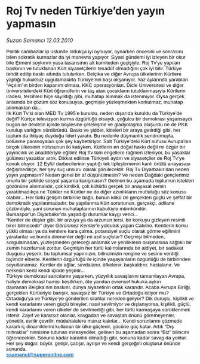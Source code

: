 # Roj Tv neden Türkiye’den yayın yapmasın

*Suzan Samancı 12.03.2010*

<div class="yazi"><p class="MsoNormal" style="LINE-HEIGHT: normal; MARGIN: 0cm 0cm 0pt; BACKGROUND: white; mso-layout-grid-align: none"><span style="FONT-FAMILY: 'Arial','sans-serif'; COLOR: black; FONT-SIZE: 10pt">Politik cambazlar ip </span><span style="FONT-FAMILY: 'Arial','sans-serif'; COLOR: black; FONT-SIZE: 10pt; mso-fareast-font-family: 'Times New Roman'">üstünde oldukça iyi oynuyor, oynarken öncesini ve sonrasını bilen sokratik kurnazlar da iyi manevra yapıyor. Siyasi gündemi iyi izleyen bir okur bile Ermeni soykırım yasa tasarısının alt komiteden geçişiyle, Roj Tv’ye yapılan baskının ve tutuklanan Kürt siyasetçilerin tesadüf olmadığını çok iyi bilir. Türkiye tehdit edilip baskı altında tutulurken, Belçika ve diğer Avrupa </span><span style="FONT-FAMILY: 'Arial','sans-serif'; COLOR: black; FONT-SIZE: 10pt; mso-fareast-font-family: 'Times New Roman'">ülkelerinin Kürtlere yaptığı </span><span style="FONT-FAMILY: 'Arial','sans-serif'; COLOR: black; FONT-SIZE: 10pt">hukuksuz uygulamalarla T</span><span style="FONT-FAMILY: 'Arial','sans-serif'; COLOR: black; FONT-SIZE: 10pt; mso-fareast-font-family: 'Times New Roman'">ürkiye’nin başı okşanıyor. Yaz aylarında yaratılan “Açılım”ın birden kapanım olması, KKC operasyonları, Dicle Üniversitesi ve diğer üniversitelerdeki Kürt öğrencilerin ve taş atan çocukların tutuklanmasıyla Kürtlerin iradesi, tercihleri hiçe sayıldığı gibi, muhatap alınmak da istenmiyor. Oysa gerçek anlamda bir çözüm söz konusuysa, geçmişle yüzleşmekten korkulmaz, muhatap alınmaktan da...</span><span style="FONT-FAMILY: 'Arial','sans-serif'; FONT-SIZE: 10pt"><?xml:namespace prefix = o ns = "urn:schemas-microsoft-com:office:office" /><o:p></o:p></span></p>
<p class="MsoNormal" style="LINE-HEIGHT: normal; MARGIN: 0cm 0cm 0pt; BACKGROUND: white; mso-layout-grid-align: none"><span style="FONT-FAMILY: 'Arial','sans-serif'; COLOR: black; FONT-SIZE: 10pt; mso-fareast-font-family: 'Times New Roman'">İlk Kürt Tv’si olan MED Tv 1995’e kuruldu, neden dışarıda kuruldu da Türkiye’de değil? Kürtçe televizyon kurma özgürlüğü olsaydı, çoğulcu bir demokrasi yaşansaydı bugün ne devletin içinde böylesine çeteleşme ve gladyolaşma oluşurdu ne de PKK kurulup varlığını sürdürürdü. Baskı ve şiddet, kitleleri bir araya getirdiği gibi, her toplum da ihtiyaç duyduğu lideri yaratır. Bu nedenle düşmanlık sendromuyla, bölünme paranoyaları çok şey kaybettiriyor. Salt Türkiye’deki Kürt nüfusu Avrupa’nın birçok ülkesinin </span><span style="FONT-FAMILY: 'Arial','sans-serif'; COLOR: black; FONT-SIZE: 10pt">n</span><span style="FONT-FAMILY: 'Arial','sans-serif'; COLOR: black; FONT-SIZE: 10pt; mso-fareast-font-family: 'Times New Roman'">üfusunun iki katıyken, Kürtlerin en doğal hakkı değil mi özgür bir yayıncılık ve anadilleriyle eğitim! Roj Tv tüm engellere rağmen izleniyor, bu yasaklar gülünesi yasaklar artık. Dikkat edilirse Türkiyeli aydın ve siyasetçiler de Roj Tv’ye konuk oluyor. 12 Eylül darbecilerinin yaptığı tek tipleştirmenin kanlı örtülü anayasası değişmedikçe, her şey suç unsuru olarak görülecektir. Roj Tv Diyarbakır’dan neden yayın yapmasın? Neden genel bir af düşünülmesin? Ve neden Dağdaki gençlerimiz onurlu bir şekilde sosyal yaşama karışmasın? Gelinen bu aşamada toplumun istekleri gözönüne alınmalıdır, çok kimlikli, çok kültürlü gerçek bir anayasal zemin yaratılmadıkça ne Türkler ne Kürtler ne de diğer azınlıkların mutluluğu söz konusu olabilir... Her türlü gelişim birbirine bağlı, bunun kökü de gerçekten güçlü ve şeffaf bir demokratik yapılanmadadır; bu yapılanma Kürt sorununun, gerçekçi, adilane çözümüyle, yani sorunun muhataplarının kabulüyle mümkündür.</span><span style="FONT-FAMILY: 'Arial','sans-serif'; FONT-SIZE: 10pt"><o:p></o:p></span></p>
<p class="MsoNormal" style="LINE-HEIGHT: normal; MARGIN: 0cm 0cm 0pt; BACKGROUND: white; mso-layout-grid-align: none"><span style="FONT-FAMILY: 'Arial','sans-serif'; COLOR: black; FONT-SIZE: 10pt">Bursaspor</span><span style="FONT-FAMILY: 'Arial','sans-serif'; COLOR: black; FONT-SIZE: 10pt; mso-fareast-font-family: 'Times New Roman'">’un Diyarbakır’da yaşadığı durumlar kaygı verici...</span><span style="FONT-FAMILY: 'Arial','sans-serif'; FONT-SIZE: 10pt"><o:p></o:p></span></p>
<p class="MsoNormal" style="LINE-HEIGHT: normal; MARGIN: 0cm 0cm 0pt; BACKGROUND: white; mso-layout-grid-align: none"><span style="FONT-FAMILY: 'Arial','sans-serif'; COLOR: black; FONT-SIZE: 10pt; mso-fareast-font-family: 'Times New Roman'">“Kentler de düşler gibi, bir arzuyu ya da arzunun tersi, bir korkuyu gizleyen resimli birer bilmecedir” diyor <i>Görünmez Kentler</i>’e yolculuk yapan Calvino. Kentlerin korku yüklü olması ya da kentlere kara çalma, potansiyel suçlu olarak görme eğilimini yaratanlar ve bunda direnenler değil mi asıl suçlular? Geçmişi bilmeden, sorgulamadan, yüzleşmeden geleceği anlamak ve yeniliklerin oluşmasına sağlıklı bir zemin hazırlamak zordur. Geçmişin her türlü kalıntılarında bir aidiyet, bir sadakat duygusu yeşerir; bu toplumsal yapımızın, bilincimizin rengine ve sesine verdiği biçimdir elbette. Kentlerin özgürlüğü ile içinde yaşayanların özgürlüğü de birbirinden soyutlanamaz. Kentler de ağlar, sevdalanır, öfkelenir, başkaldırır, hastalanır. Ve herkesin kenti kendi içinde yeşerir...</span><span style="FONT-FAMILY: 'Arial','sans-serif'; FONT-SIZE: 10pt"><o:p></o:p></span></p>
<p class="MsoNormal" style="LINE-HEIGHT: normal; MARGIN: 0cm 0cm 0pt; BACKGROUND: white; mso-layout-grid-align: none"><span style="FONT-FAMILY: 'Arial','sans-serif'; COLOR: black; FONT-SIZE: 10pt">T</span><span style="FONT-FAMILY: 'Arial','sans-serif'; COLOR: black; FONT-SIZE: 10pt; mso-fareast-font-family: 'Times New Roman'">ürkiye demokrasi sancılarını yaşarken, yüzyıllık savaşlarını tamamlayan Avrupa, haliyle demokrasi hamisi kesilirken, öte yandan evrensel hukuka aykırı</span><span style="FONT-FAMILY: 'Arial','sans-serif'; FONT-SIZE: 10pt"><o:p></o:p></span></p>
<p class="MsoNormal" style="LINE-HEIGHT: normal; MARGIN: 0cm 0cm 0pt; BACKGROUND: white; mso-layout-grid-align: none"><span style="FONT-FAMILY: 'Arial','sans-serif'; COLOR: black; FONT-SIZE: 10pt">davranan Bel</span><span style="FONT-FAMILY: 'Arial','sans-serif'; COLOR: black; FONT-SIZE: 10pt; mso-fareast-font-family: 'Times New Roman'">çika’nın baskını, dünya siyasetinin ortak kararıdır. Acaba Avrupa Birliği, gerçekten Kürtleriyle barışık, savaşsız bir Türkiye ve Ortadoğu istiyor mu? Ortadoğu’ya ve Türkiye’ye gönderilen silahlar nereden geliyor? Dik duruşlu, kişilikli ve kendi kararlarını veren güçlü bireyler, nasıl sevilmiyor ve dışlanıyorsa, kişilikli, güçlü, kendi kararlarını veren ülkeler de sevilmediği gibi, her türlü karmaşaya sürüklenmek istenir. Zayıf ve kararsız olanlar, kavgadan ve savaştan önünü göremeyenler, yönetilir, evrilir çevrilir, müdahalelere maruz kalırlar... Kendi sorunlarını çözmede kararlı iç dinamiklerini kullanan bir ülke güçlenir, gücüne güç katar. Artık “Dış mihraklar” ninnisine tutunan mirasyediler, gelinen bu aşamadan sonra “Biz” bilincini öğrenecekler. Sonuna kadar karanlık olmadığı gibi, sonuna kadar savaş da yoktur. Her şey doğar, büyür, gelişir, çatışır, ayrışır ve kendi gerçeğini oluşturur önünde sonunda.</span><span style="FONT-FAMILY: 'Arial','sans-serif'; FONT-SIZE: 10pt"><o:p></o:p></span></p>
<p class="MsoNormal" style="MARGIN: 0cm 0cm 10pt"><b><u><span style="LINE-HEIGHT: 115%; FONT-FAMILY: 'Arial','sans-serif'; COLOR: #0066cc; FONT-SIZE: 10pt"><a href="mailto:ssamanci@superonline.com"><span style="COLOR: #0066cc">ssamanci@superonline.com</span></a></span></u></b><span style="LINE-HEIGHT: 115%; FONT-FAMILY: 'Arial','sans-serif'; FONT-SIZE: 10pt"><o:p></o:p></span></p>
</div>

